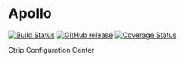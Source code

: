 # Apollo
[![Build Status](https://travis-ci.org/ctripcorp/apollo.svg?branch=master)](https://travis-ci.org/ctripcorp/apollo)
[![GitHub release](https://img.shields.io/github/release/ctripcorp/apollo.svg)](https://github.com/ctripcorp/apollo/releases)
[![Coverage Status](https://coveralls.io/repos/ctripcorp/apollo/badge.svg?branch=master&service=github)](https://coveralls.io/github/ctripcorp/apollo?branch=master)

Ctrip Configuration Center
